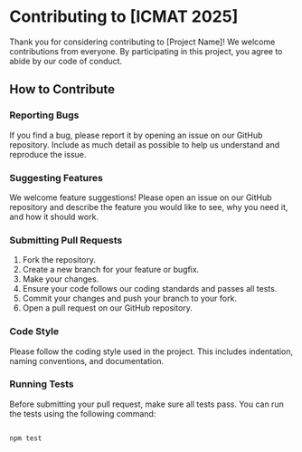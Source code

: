 # Contributing to [ICMAT 2025]

Thank you for considering contributing to [Project Name]! We welcome contributions from everyone. By participating in this project, you agree to abide by our code of conduct.

## How to Contribute

### Reporting Bugs

If you find a bug, please report it by opening an issue on our GitHub repository. Include as much detail as possible to help us understand and reproduce the issue.

### Suggesting Features

We welcome feature suggestions! Please open an issue on our GitHub repository and describe the feature you would like to see, why you need it, and how it should work.

### Submitting Pull Requests

1. Fork the repository.
2. Create a new branch for your feature or bugfix.
3. Make your changes.
4. Ensure your code follows our coding standards and passes all tests.
5. Commit your changes and push your branch to your fork.
6. Open a pull request on our GitHub repository.

### Code Style

Please follow the coding style used in the project. This includes indentation, naming conventions, and documentation.

### Running Tests

Before submitting your pull request, make sure all tests pass. You can run the tests using the following command:

```sh

npm test
```
